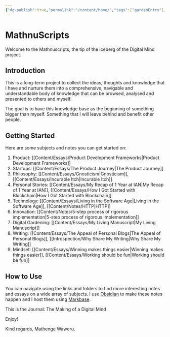 ```yaml
---
{"dg-publish":true,"permalink":"/content/home/","tags":["gardenEntry"],"noteIcon":"2"}
---
```


# MathnuScripts

Welcome to the Mathnuscripts, the tip of the iceberg of the Digital Mind project.

## Introduction
This is a long-term project to collect the ideas, thoughts and knowledge that I have and nurture them into a comprehensive, navigable and understandable body of knowledge that can be browsed, analysed and presented to others and myself.

The goal is to have this knowledge base as the beginning of something bigger than myself. Something that I will leave behind and benefit other people.

## Getting Started
Here are some subjects and notes you can get started on: 
1. Product: [[Content/Essays/Product Development Frameworks\|Product Development Frameworks]]
2. Startups: [[Content/Essays/The Product Journey\|The Product Journey]]
3. Philosophy: [[Content/Essays/Gnosticism\|Gnosticism]], [[Content/Essays/Incurable Itch\|Incurable Itch]]
4. Personal Stories: [[Content/Essays/My Recap of 1 Year at IAN\|My Recap of 1 Year at IAN]], [[Content/Essays/How I Got Started with Blockchain\|How I Got Started with Blockchain]]
5. Technology: [[Content/Essays/Living in the Software Age\|Living in the Software Age]], [[Content/Notes/HTTP\|HTTP]]
6. Innovation: [[Content/Notes/5-step process of rigorous implementation\|5-step process of rigorous implementation]]
7. Digital Gardening: [[Content/Essays/My Living Manuscript\|My Living Manuscript]]
8. Writing: [[Content/Essays/The Appeal of Personal Blogs\|The Appeal of Personal Blogs]], [[Introspection/Why Share My Writing\|Why Share My Writing]]
9. Mindset: [[Content/Essays/Winning makes things easier\|Winning makes things easier]], [[Content/Essays/Working should be fun\|Working should be fun]]

## How to Use
You can navigate using the links and folders to find more interesting notes and essays on a wide array of subjects. I use [Obsidian](https://obsidian.md/) to make these notes happen and I host them using [Markbase](https://www.markbase.xyz/Home).

This is the Journal: The Making of a Digital Mind

Enjoy!

Kind regards,
Mathenge Waweru.